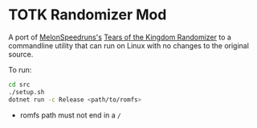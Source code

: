 # TOTK Randomizer Mod
A port of [MelonSpeedruns's](https://github.com/MelonSpeedruns/)
[Tears of the Kingdom Randomizer](https://github.com/MelonSpeedruns/TotkRandomizer)
to a commandline utility that can run on Linux with no changes to the original
source.

To run:
```sh
cd src
./setup.sh
dotnet run -c Release <path/to/romfs>
```
* romfs path must not end in a `/`
